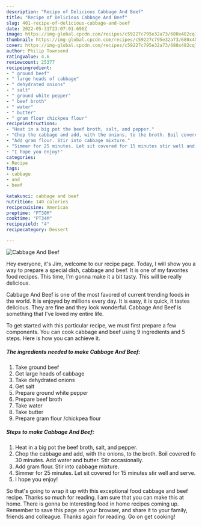 ```yaml
---
description: "Recipe of Delicious Cabbage And Beef"
title: "Recipe of Delicious Cabbage And Beef"
slug: 401-recipe-of-delicious-cabbage-and-beef
date: 2022-05-31T23:07:01.696Z
image: https://img-global.cpcdn.com/recipes/c59227c795e32a73/680x482cq70/cabbage-and-beef-recipe-main-photo.jpg
thumbnail: https://img-global.cpcdn.com/recipes/c59227c795e32a73/680x482cq70/cabbage-and-beef-recipe-main-photo.jpg
cover: https://img-global.cpcdn.com/recipes/c59227c795e32a73/680x482cq70/cabbage-and-beef-recipe-main-photo.jpg
author: Philip Townsend
ratingvalue: 4.6
reviewcount: 25377
recipeingredient:
- " ground beef"
- " large heads of cabbage"
- " dehydrated onions"
- " salt"
- " ground white pepper"
- " beef broth"
- " water"
- " butter"
- " gram flour chickpea flour"
recipeinstructions:
- "Heat in a big pot the beef broth, salt, and pepper."
- "Chop the cabbage and add, with the onions, to the broth. Boil covered fo 30 minutes. Add water and butter. Stir occasionally."
- "Add gram flour. Stir into cabbage mixture."
- "Simmer for 25 minutes. Let sit covered for 15 minutes stir well and serve."
- "I hope you enjoy!"
categories:
- Recipe
tags:
- cabbage
- and
- beef

katakunci: cabbage and beef 
nutrition: 140 calories
recipecuisine: American
preptime: "PT30M"
cooktime: "PT34M"
recipeyield: "4"
recipecategory: Dessert

---
```



![Cabbage And Beef](https://img-global.cpcdn.com/recipes/c59227c795e32a73/680x482cq70/cabbage-and-beef-recipe-main-photo.jpg)

Hey everyone, it's Jim, welcome to our recipe page. Today, I will show you a way to prepare a special dish, cabbage and beef. It is one of my favorites food recipes. This time, I'm gonna make it a bit tasty. This will be really delicious.

Cabbage And Beef is one of the most favored of current trending foods in the world. It is enjoyed by millions every day. It is easy, it is quick, it tastes delicious. They are fine and they look wonderful. Cabbage And Beef is something that I've loved my entire life.




To get started with this particular recipe, we must first prepare a few components. You can cook cabbage and beef using 9 ingredients and 5 steps. Here is how you can achieve it.

<!--inarticleads1-->

##### The ingredients needed to make Cabbage And Beef:

1. Take  ground beef
1. Get  large heads of cabbage
1. Take  dehydrated onions
1. Get  salt
1. Prepare  ground white pepper
1. Prepare  beef broth
1. Take  water
1. Take  butter
1. Prepare  gram flour /chickpea flour




<!--inarticleads2-->

##### Steps to make Cabbage And Beef:

1. Heat in a big pot the beef broth, salt, and pepper.
1. Chop the cabbage and add, with the onions, to the broth. Boil covered fo 30 minutes. Add water and butter. Stir occasionally.
1. Add gram flour. Stir into cabbage mixture.
1. Simmer for 25 minutes. Let sit covered for 15 minutes stir well and serve.
1. I hope you enjoy!




So that's going to wrap it up with this exceptional food cabbage and beef recipe. Thanks so much for reading. I am sure that you can make this at home. There is gonna be interesting food in home recipes coming up. Remember to save this page on your browser, and share it to your family, friends and colleague. Thanks again for reading. Go on get cooking!
